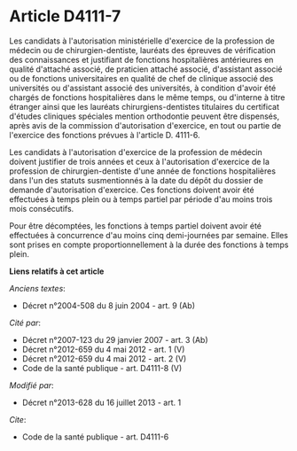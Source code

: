 # Article D4111-7

Les candidats à l'autorisation ministérielle d'exercice de la profession de médecin ou de chirurgien-dentiste, lauréats des
épreuves de vérification des connaissances et justifiant de fonctions hospitalières antérieures en qualité d'attaché associé,
de praticien attaché associé, d'assistant associé ou de fonctions universitaires en qualité de chef de clinique associé des
universités ou d'assistant associé des universités, à condition d'avoir été chargés de fonctions hospitalières dans le même
temps, ou d'interne à titre étranger ainsi que les lauréats chirurgiens-dentistes titulaires du certificat d'études cliniques
spéciales mention orthodontie peuvent être dispensés, après avis de la commission d'autorisation d'exercice, en tout ou
partie de l'exercice des fonctions prévues à l'article D. 4111-6. 

Les candidats à l'autorisation d'exercice de la profession de médecin doivent justifier de trois années et ceux à
l'autorisation d'exercice de la profession de chirurgien-dentiste d'une année de fonctions hospitalières dans l'un des
statuts susmentionnés à la date du dépôt du dossier de demande d'autorisation d'exercice. Ces fonctions doivent avoir été
effectuées à temps plein ou à temps partiel par période d'au moins trois mois consécutifs. 

Pour être décomptées, les fonctions à temps partiel doivent avoir été effectuées à concurrence d'au moins cinq demi-journées
par semaine. Elles sont prises en compte proportionnellement à la durée des fonctions à temps plein.

**Liens relatifs à cet article**

_Anciens textes_:

  - Décret n°2004-508 du 8 juin 2004 - art. 9 (Ab)

_Cité par_:

  - Décret n°2007-123 du 29 janvier 2007 - art. 3 (Ab)
  - Décret n°2012-659 du 4 mai 2012 - art. 1 (V)
  - Décret n°2012-659 du 4 mai 2012 - art. 2 (V)
  - Code de la santé publique - art. D4111-8 (V)

_Modifié par_:

  - Décret n°2013-628 du 16 juillet 2013 - art. 1

_Cite_:

  - Code de la santé publique - art. D4111-6
